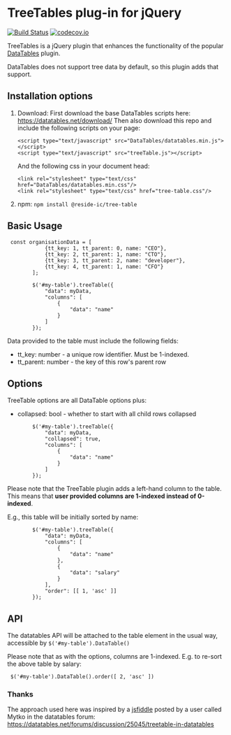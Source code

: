 # TreeTables plug-in for jQuery

[![Build Status](https://travis-ci.org/reside-ic/tree-table.svg?branch=master )](https://travis-ci.org/reside-ic/tree-table?branch=master)
[![codecov.io](https://codecov.io/github/reside-ic/tree-table/coverage.svg?branch=master)](https://codecov.io/github/reside-ic/tree-table?branch=master)

TreeTables is a jQuery plugin that enhances the functionality of the
popular [DataTables](https://github.com/DataTables/DataTables) plugin.

DataTables does not support tree data by default, so this plugin adds
that support.

## Installation options
1. Download:
    First download the base DataTables scripts here: https://datatables.net/download/
    Then also download this repo and include the following scripts on your page:

    ```
    <script type="text/javascript" src="DataTables/datatables.min.js"></script>
    <script type="text/javascript" src="treeTable.js"></script>
    ```

    And the following css in your document head:
    ```
    <link rel="stylesheet" type="text/css" href="DataTables/datatables.min.css"/>
    <link rel="stylesheet" type="text/css" href="tree-table.css"/>
    ```

2. npm: `npm install @reside-ic/tree-table`

## Basic Usage

```
 const organisationData = [
            {tt_key: 1, tt_parent: 0, name: "CEO"},
            {tt_key: 2, tt_parent: 1, name: "CTO"},
            {tt_key: 3, tt_parent: 2, name: "developer"},
            {tt_key: 4, tt_parent: 1, name: "CFO"}
        ];

        $('#my-table').treeTable({
            "data": myData,
            "columns": [
                {
                    "data": "name"
                }
            ]
        });
```

Data provided to the table must include the following fields:
* tt_key: number - a unique row identifier. Must be 1-indexed.
* tt_parent: number - the key of this row's parent row

## Options
TreeTable options are all DataTable options plus:
* collapsed: bool - whether to start with all child rows collapsed

```
        $('#my-table').treeTable({
            "data": myData,
            "collapsed": true,
            "columns": [
                {
                    "data": "name"
                }
            ]
        });
```

Please note that the TreeTable plugin adds a left-hand column to the table.
This means that **user provided columns are 1-indexed instead of 0-indexed**.

E.g., this table will be initially sorted by name:


```
        $('#my-table').treeTable({
            "data": myData,
            "columns": [
                {
                    "data": "name"
                },
                {
                    "data": "salary"
                }
            ],
            "order": [[ 1, 'asc' ]]
        });
```


## API
The datatables API will be attached to the table element in the usual way,
accessible by ```$('#my-table').DataTable()```

Please note that as with the options, columns are 1-indexed. E.g. to re-sort the
above table by salary:

```
 $('#my-table').DataTable().order([ 2, 'asc' ])
 ```

### Thanks
The approach used here was inspired by a [jsfiddle](http://jsfiddle.net/hcke44hy/8)
posted by a user called Mytko in the datatables forum:
https://datatables.net/forums/discussion/25045/treetable-in-datatables
